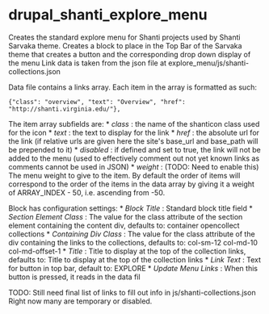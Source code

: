 drupal_shanti_explore_menu
==========================

Creates the standard explore menu for Shanti projects used by Shanti Sarvaka theme.
Creates a block to place in the Top Bar of the Sarvaka theme that creates a button and the corresponding drop down display of the menu
Link data is taken from the json file at explore_menu/js/shanti-collections.json

Data file contains a links array. Each item in the array is formatted as such:

```
{"class": "overview", "text": "Overview", "href": "http://shanti.virginia.edu/"},
```

The item array subfields are:
	* *class* : the name of the shanticon class used for the icon
	* *text* : the text to display for the link
	* *href* : the absolute url for the link (if relative urls are given here the site's base_url and base_path will be prepended to it)
	* *disabled* : if defined and set to true, the link will not be added to the menu (used to effectively comment out not yet known links as comments cannot be used in JSON)
	* *weight* : (TODO: Need to enable this) The menu weight to give to the item. By default the order of items will correspond to the order of the items in the data array by giving it a weight of ARRAY_INDEX - 50, i.e. ascending from -50.

Block has configuration settings:
	* *Block Title* : Standard block title field
	* *Section Element Class* : The value for the class attribute of the section element containing the content div, defaults to: container opencollect collections
	* *Containing Div Class* : The value for the class attribute of the div containing the links to the collections, defaults to: col-sm-12 col-md-10 col-md-offset-1
	* *Title* : Title to display at the top of the collection links, defaults to: Title to display at the top of the collection links
	* *Link Text* : Text for button in top bar, default to: EXPLORE
	* *Update Menu Links* : When this button is pressed, it reads in the data fil

TODO: Still need final list of links to fill out info in js/shanti-collections.json Right now many are temporary or disabled.
